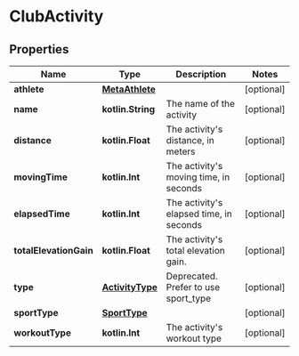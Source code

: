 
# ClubActivity

## Properties
Name | Type | Description | Notes
------------ | ------------- | ------------- | -------------
**athlete** | [**MetaAthlete**](MetaAthlete.md) |  |  [optional]
**name** | **kotlin.String** | The name of the activity |  [optional]
**distance** | **kotlin.Float** | The activity&#39;s distance, in meters |  [optional]
**movingTime** | **kotlin.Int** | The activity&#39;s moving time, in seconds |  [optional]
**elapsedTime** | **kotlin.Int** | The activity&#39;s elapsed time, in seconds |  [optional]
**totalElevationGain** | **kotlin.Float** | The activity&#39;s total elevation gain. |  [optional]
**type** | [**ActivityType**](ActivityType.md) | Deprecated. Prefer to use sport_type |  [optional]
**sportType** | [**SportType**](SportType.md) |  |  [optional]
**workoutType** | **kotlin.Int** | The activity&#39;s workout type |  [optional]



